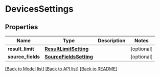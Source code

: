 # DevicesSettings

## Properties
Name | Type | Description | Notes
------------ | ------------- | ------------- | -------------
**result_limit** | [**ResultLimitSetting**](ResultLimitSetting.md) |  | [optional] 
**source_fields** | [**SourceFieldsSetting**](SourceFieldsSetting.md) |  | [optional] 

[[Back to Model list]](../README.md#documentation-for-models) [[Back to API list]](../README.md#documentation-for-api-endpoints) [[Back to README]](../README.md)


